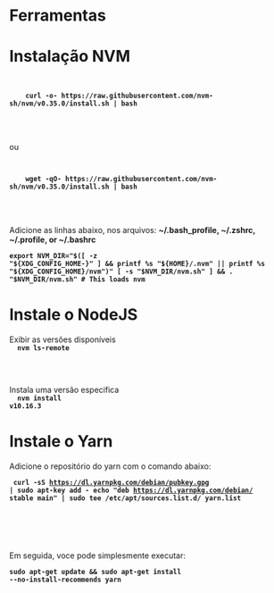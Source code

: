 # Ferramentas

# Instalação NVM

<code>
  <strong>
    curl -o- https://raw.githubusercontent.com/nvm-sh/nvm/v0.35.0/install.sh | bash
  </strong>
</code>

<br />
<br />

ou <br />

<code>
  <strong>
    wget -qO- https://raw.githubusercontent.com/nvm-sh/nvm/v0.35.0/install.sh | bash
  </strong>
</code>

<br />
<br />

Adicione as linhas abaixo, nos arquivos: <strong> ~/.bash_profile, ~/.zshrc, ~/.profile, or ~/.bashrc </strong> <br />
<code>
  <strong>
    export NVM_DIR="$([ -z "${XDG_CONFIG_HOME-}" ] && printf %s "${HOME}/.nvm" || printf %s "${XDG_CONFIG_HOME}/nvm")"
    [ -s "$NVM_DIR/nvm.sh" ] && \. "\$NVM_DIR/nvm.sh" # This loads nvm
  </strong>
</code>

# Instale o NodeJS

Exibir as versões disponíveis <br />
<code>
  <strong>
    nvm ls-remote
  </strong>
</code>

<br />

Instala uma versão especifica <br />
<code>
  <strong>
    nvm install v10.16.3
  </strong>
</code>

# Instale o Yarn

Adicione o repositório do yarn com o comando abaixo: <br />
<code>
  <strong>
  curl -sS https://dl.yarnpkg.com/debian/pubkey.gpg | sudo apt-key add -
  echo "deb https://dl.yarnpkg.com/debian/ stable main" | sudo tee /etc/apt/sources.list.d/  yarn.list <br />
  </strong>  
</code>

<br />

Em seguida, voce pode simplesmente executar: <br /> 
<code>
  <strong>
    sudo apt-get update && sudo apt-get install --no-install-recommends yarn
  </strong>
</code>
